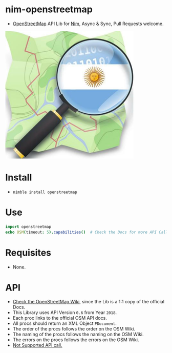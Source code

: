 # nim-openstreetmap

- [OpenStreetMap](https://openstreetmap.org) API Lib for [Nim](https://nim-lang.org), Async & Sync, Pull Requests welcome.

![OpenStreetMap](https://raw.githubusercontent.com/juancarlospaco/nim-overpass/master/osm.jpg "OpenStreetMap")


# Install

- `nimble install openstreetmap`


# Use

```nim
import openstreetmap
echo OSM(timeout: 5).capabilities()  # Check the Docs for more API Calls.
```


# Requisites

- None.


# API

- [Check the OpenStreetMap Wiki](https://wiki.openstreetmap.org/wiki/API_v0.6), since the Lib is a 1:1 copy of the official Docs.
- This Library uses API Version `0.6` from Year `2018`.
- Each proc links to the official OSM API docs.
- All procs should return an XML Object `PDocument`.
- The order of the procs follows the order on the OSM Wiki.
- The naming of the procs follows the naming on the OSM Wiki.
- The errors on the procs follows the errors on the OSM Wiki.
- [Not Supported API call.](https://wiki.openstreetmap.org/wiki/API_v0.6#Redaction:_POST_.2Fapi.2F0.6.2F.5Bnode.7Cway.7Crelation.5D.2F.23id.2F.23version.2Fredact.3Fredaction.3D.23redaction_id)
